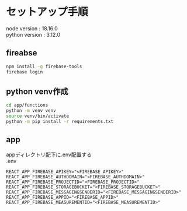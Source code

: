 # セットアップ手順

node version : 18.16.0  
python version : 3.12.0

## fireabse
```bash
npm install -g firebase-tools
firebase login
```

## python venv作成
```bash
cd app/functions
python -m venv venv
source venv/bin/activate
python -m pip install -r requirements.txt
```

## app
appディレクトリ配下に.env配置する  
.env  
```
REACT_APP_FIREBASE_APIKEY="<FIREBASE_APIKEY>"
REACT_APP_FIREBASE_AUTHDOMAIN="<FIREBASE_AUTHDOMAIN>"
REACT_APP_FIREBASE_PROJECTID="<FIREBASE_PROJECTID>"
REACT_APP_FIREBASE_STORAGEBUCKET="<FIREBASE_STORAGEBUCKET>"
REACT_APP_FIREBASE_MESSAGINGSENDERID="<FIREBASE_MESSAGINGSENDERID>"
REACT_APP_FIREBASE_APPID="<FIREBASE_APPID>"
REACT_APP_FIREBASE_MEASUREMENTID="<FIREBASE_MEASUREMENTID>"
```
